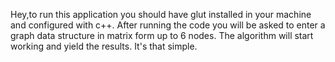 Hey,to run this application you should have glut installed in your machine and configured with c++.
After running the code you will be asked to enter a graph data structure in matrix form up to 6 nodes.
The algorithm will start working and yield the results.
It's that simple.
